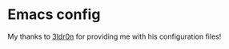 Emacs config
======================
My thanks to [3ldr0n](https://github.com/3ldr0n) for providing me with his configuration files! 

